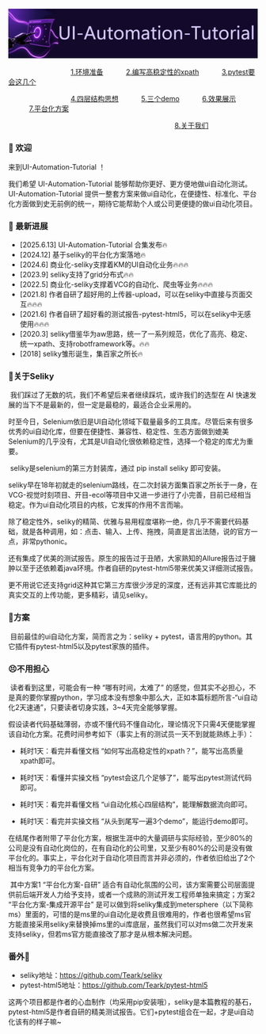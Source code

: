 ![未标题-1](docs/assets/未标题-1.jpg)



&emsp;&emsp;&emsp;&emsp;&emsp;&emsp;&emsp;&emsp;&emsp;[1.环境准备](docs/1.环境准备.md)	&emsp;&emsp;&emsp;[2.编写高稳定性的xpath](docs/2.如何写出高稳定性的xpath？.md )&emsp;	&emsp;&emsp;[3.pytest要会这几个](docs/3.pytest会这几个足够了.md )

&emsp;&emsp;&emsp;&emsp;&emsp;&emsp;&emsp;&emsp;&emsp;[4.四层结构思想](docs/4.ui自动化四层结构思想.md )	&emsp;&emsp;&emsp;[5.三个demo](docs/5.逐渐深入的3个demo.md)	&emsp;&emsp;&emsp;[6.效果展示](docs/6.效果展示.md)	&emsp;&emsp;&emsp;[7.平台化方案](docs/7.平台化方案.md)

&emsp;&emsp;&emsp;&emsp;&emsp;&emsp;&emsp;&emsp;&emsp;&emsp;&emsp;&emsp;&emsp;&emsp;&emsp;&emsp;&emsp;&emsp;&emsp;&emsp;&emsp;&emsp;&emsp;&emsp;[8.关于我们](docs/about.md)









### 🧭 欢迎

来到UI-Automation-Tutorial ！

我们希望 UI-Automation-Tutorial 能够帮助你更好、更方便地做ui自动化测试。UI-Automation-Tutorial 提供一整套方案来做ui自动化，在便捷性、标准化、平台化方面做到史无前例的统一，期待它能帮助个人或公司更便捷的做ui自动化项目。

### 🚀 最新进展 

- [2025.6.13] UI-Automation-Tutorial 合集发布🔥
- [2024.12] 基于seliky的平台化方案落地🔥
- [2024.6] 商业化-seliky支撑着KM的UI自动化业务🔥🔥🔥
- [2023.9] seliky支持了grid分布式🔥🔥
- [2022.5] 商业化-seliky支撑着VCG的自动化、爬虫等业务🔥🔥🔥
- [2021.8] 作者自研了超好用的上传器-upload，可以在seliky中直接与页面交互🔥🔥🔥
- [2021.6] 作者自研了超好看的测试报告-pytest-html5，可以在seliky中无感使用🔥🔥🔥
- [2020.3] seliky借鉴华为aw思路，统一了一系列规范，优化了高亮、稳定、统一xpath、支持robotframework等。🔥🔥
- [2018] seliky雏形诞生，集百家之所长🔥

### 🎈关于Seliky

​	我们踩过了无数的坑，我们不希望后来者继续踩坑，或许我们的选型在 AI 快速发展的当下不是最新的，但一定是最稳的，最适合企业采用的。

时至今日，Selenium依旧是UI自动化领域下载量最多的工具库。尽管后来有很多优秀的ui自动化库，但要在便捷性、兼容性、稳定性、生态方面做到媲美Selenium的几乎没有，尤其是UI自动化很依赖稳定性，选择一个稳定的库尤为重要。

​	seliky是selenium的第三方封装库，通过 pip install seliky 即可安装。

​	seliky早在18年初就走的selenium路线，在二次封装方面集百家之所长于一身，在VCG-视觉时刻项目、开目-ecol等项目中又进一步进行了小完善，目前已经相当稳定。作为ui自动化项目的内核，它发挥的作用不言而喻。

​	除了稳定性外，seliky的精简、优雅与易用程度堪称一绝，你几乎不需要代码基础，就是各种调用，如：点击、输入、上传、拖拽，简直是言出法随，说的官方一点，非常pythonic。

​	还有集成了优美的测试报告。原生的报告过于丑陋，大家熟知的Allure报告过于臃肿以至于还依赖着java环境。作者自研的pytest-html5带来优美又详细测试报告。

​	更不用说它还支持grid这种其它第三方库很少涉足的深度，还有远非其它库能比的真实交互的上传功能，更多精彩，请见seliky。

### 🚩方案

​	目前最佳的ui自动化方案，简而言之为：seliky + pytest，语言用的python。其它插件有pytest-html5以及pytest家族的插件。

### 😣不用担心

​	读者看到这里，可能会有一种 “哪有时间，太难了”  的感觉，但其实不必担心，不是真的要你掌握python，学习成本没有想象中那么大，正如本篇标题所言-“ui自动化2天速通”，只要读者切身实践，3~4天完全能够掌握。

​	假设读者代码基础薄弱，亦或不懂代码不懂自动化，理论情况下只需4天便能掌握该自动化方案。花费时间参考如下（事实上有的测试员一天不到就能熟练上手）：

- 耗时1天：看完并看懂文档 “如何写出高稳定性的xpath？”，能写出高质量xpath即可。

- 耗时1天：看懂并实操文档 “pytest会这几个足够了”，能写出pytest测试代码即可。

- 耗时1天：看完并看懂文档 “ui自动化核心四层结构”，能理解数据流向即可。

- 耗时1天：看完并实操文档 “从头到尾写一遍3个demo”，能运行demo即可。

  

​	在结尾作者附带了平台化方案，根据生涯中的大量调研与实际经验，至少80%的公司是没有自动化岗位的，在有自动化的公司里，又至少有80%的公司是没有做平台化的。事实上，平台化对于自动化项目而言并非必须的，作者依旧给出了2个相当有竞争力的平台化方案。

​	其中方案1 “平台化方案-自研” 适合有自动化氛围的公司，该方案需要公司层面提供前后端开发人力给予支持，或者一个成熟的测试开发工程师单独来搞定；方案2 “平台化方案-集成开源平台” 是可以做到将seliky集成到metersphere（以下简称ms）里面的，可惜的是ms里的ui自动化是收费且很难用的，作者也很希望ms官方能直接采用seliky来替换掉ms里的ui库底层，虽然我们可以对ms做二次开发来支持seliky，但若ms官方能直接改了那才是从根本解决问题。

### 番外📣

- seliky地址：https://github.com/Teark/seliky
- pytest-html5地址：https://github.com/Teark/pytest-html5

这两个项目都是作者的心血制作（均采用pip安装哦），seliky是本篇教程的基石，pytest-html5是作者自研的精美测试报告。它们+pytest组合在一起，才是ui自动化该有的样子嘛~